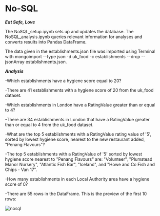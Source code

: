 # No-SQL

***Eat Safe, Love***


The NoSQL_setup.ipynb sets up and updates the database. The NoSQL_analysis.ipynb queries relevant information for analyses and converts results into Pandas DataFrame. 

The data given in the establishments.json file was imported using Terminal with mongoimport --type json -d uk_food -c establishments --drop --jsonArray establishments.json.


***Analysis***

-Which establishments have a hygiene score equal to 20?

-There are 41 establishments with a hygiene score of 20 from the uk_food dataset.

-Which establishments in London have a RatingValue greater than or equal to 4?

-There are 34 establishments in London that have a RatingValue greater than or equal to 4 from the uk_food dataset.

-What are the top 5 establishments with a RatingValue rating value of '5', sorted by lowest hygiene score, nearest to the new restaurant added, "Penang Flavours"?

-The top 5 establishments with a RatingValue of '5' sorted by lowest hygiene score nearest to "Penang Flavours" are: "Volunteer", "Plumstead Manor Nursery", "Atlantic Fish Bar", "Iceland", and "Howe and Co Fish and Chips - Van 17".

-How many establishments in each Local Authority area have a hygiene score of 0?

-There are 55 rows in the DataFrame. This is the preview of the first 10 rows:

![nosql](https://github.com/jirah2018/No-SQL/assets/151040384/9e7c16bd-8c70-487d-bb2d-42ec8dc07173)

